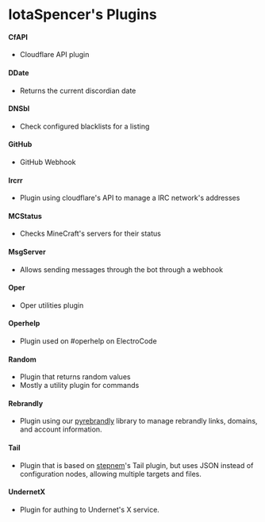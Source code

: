# IotaSpencer's Plugins

#### CfAPI
* Cloudflare API plugin
#### DDate
* Returns the current discordian date
#### DNSbl
* Check configured blacklists for a listing
#### GitHub
* GitHub Webhook
#### Ircrr
* Plugin using cloudflare's API to manage a IRC network's addresses
#### MCStatus
* Checks MineCraft's servers for their status
#### MsgServer
* Allows sending messages through the bot through a webhook
#### Oper
* Oper utilities plugin
#### Operhelp
* Plugin used on #operhelp on ElectroCode
#### Random
* Plugin that returns random values
* Mostly a utility plugin for commands
#### Rebrandly
* Plugin using our [pyrebrandly](https://github.com/ElectroCode/pyrebrandly) library to manage rebrandly links, domains, and account information.
#### Tail
* Plugin that is based on [stepnem](https://github.com/stepnem)'s Tail plugin, but uses JSON instead of configuration nodes, allowing multiple targets and files.
#### UndernetX
* Plugin for authing to Undernet's X service.
